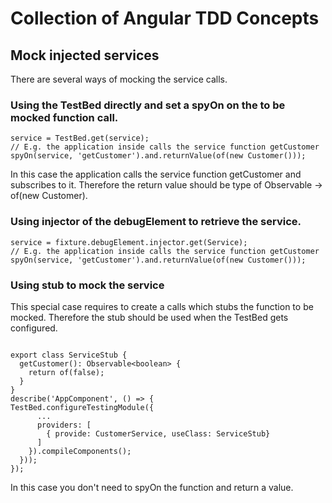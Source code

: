 # Collection of Angular TDD Concepts

## Mock injected services
There are several ways of mocking the service calls. 

### Using the TestBed directly and set a spyOn on the to be mocked function call.
```
service = TestBed.get(service);
// E.g. the application inside calls the service function getCustomer
spyOn(service, 'getCustomer').and.returnValue(of(new Customer()));
```
In this case the application calls the service function getCustomer and subscribes to it. Therefore the return 
value should be type of Observable<Customer> -> of(new Customer).

### Using injector of the debugElement to retrieve the service.
``` 
service = fixture.debugElement.injector.get(Service);
// E.g. the application inside calls the service function getCustomer
spyOn(service, 'getCustomer').and.returnValue(of(new Customer()));
```

### Using stub to mock the service
This special case requires to create a calls which stubs the function to be mocked. Therefore the stub
should be used when the TestBed gets configured.
```

export class ServiceStub {
  getCustomer(): Observable<boolean> {
    return of(false);
  }
}
describe('AppComponent', () => {
TestBed.configureTestingModule({
      ...
      providers: [
        { provide: CustomerService, useClass: ServiceStub}
      ]
    }).compileComponents();
  }));
});
```
In this case you don't need to spyOn the function and return a value.
